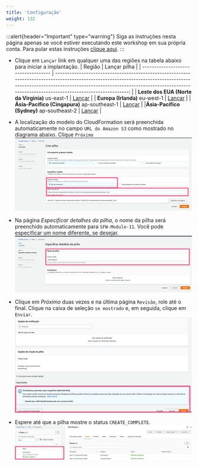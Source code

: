 ```yaml
---
title: 'Configuração'
weight: 132
---
```


:::alert{header="Important" type="warning"}
Siga as instruções nesta página apenas se você estiver executando este workshop em sua própria conta. Para pular estas instruções [clique aqui](../step-3).
:::

- Clique em `Lançar` link em qualquer uma das regiões na tabela abaixo para iniciar a implantação.
  | Região | Lançar pilha |
  | ----------------------------------- | -------------------------------------------------------------------------------------------------------------------------------------------------------------------------------------------------------------------------------------------------------------: |
  | **Leste dos EUA (Norte da Virginia)**  us-east-1 | [Lançar](https://console.aws.amazon.com/cloudformation/home?region=us-east-1#/stacks/create/template?stackName=SFW-Module-11&templateURL=https://serverless-stepfunctions-artifacts-17oiei2i27urc.s3.amazonaws.com/resources/module_11.yml) |
  | **Europa (Irlanda)** eu-west-1 | [Lançar](https://console.aws.amazon.com/cloudformation/home?region=eu-west-1#/stacks/create/template?stackName=SFW-Module-11&templateURL=https://serverless-stepfunctions-artifacts-17oiei2i27urc.s3.amazonaws.com/resources/module_11.yml) |
  | **Ásia-Pacífico (Cingapura)** ap-southeast-1 | [Lançar](https://console.aws.amazon.com/cloudformation/home?region=ap-southeast-1#/stacks/create/template?stackName=SFW-Module-11&templateURL=https://serverless-stepfunctions-artifacts-17oiei2i27urc.s3.amazonaws.com/resources/module_11.yml) |
  |**Ásia-Pacífico (Sydney)**  ap-southeast-2 | [Lançar](https://console.aws.amazon.com/cloudformation/home?region=ap-southeast-2#/stacks/create/template?stackName=SFW-Module-11&templateURL=https://serverless-stepfunctions-artifacts-17oiei2i27urc.s3.amazonaws.com/resources/module_11.yml) |

- A localização do modelo do CloudFormation será preenchida automaticamente no campo `URL do Amazon S3` como mostrado no diagrama abaixo. Clique `Próximo`
  ![CloudFormation specify template](/static/img/setup/pt-br/setup-cloudformation-specify-template.png)
- Na página _Especificar detalhes da pilha_, o nome da pilha será preenchido automaticamente para `SFW-Module-11`. Você pode especificar um nome diferente, se desejar.
  ![CloudFormation stack name](/static/img/setup/pt-br/setup-cloudformation-stack-name.png)
- Clique em _Próximo_ duas vezes e na última página `Revisão`, role até o final. Clique na caixa de seleção `se mostrado` e, em seguida, clique em `Enviar`.
  ![CloudFormation create stack](/static/img/setup/pt-br/setup-cloudformation-create-stack.png)
- Espere até que a pilha mostre o status `CREATE_COMPLETE`.
  ![CloudFormation stack complete](/static/img/setup/pt-br/setup-cloudformation-create-complete.png)
